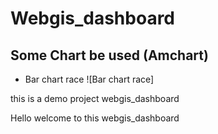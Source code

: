 # Webgis_dashboard
## Some Chart be used (Amchart)

* Bar chart race
![Bar chart race]

this is a demo project webgis_dashboard

Hello welcome to this webgis_dashboard